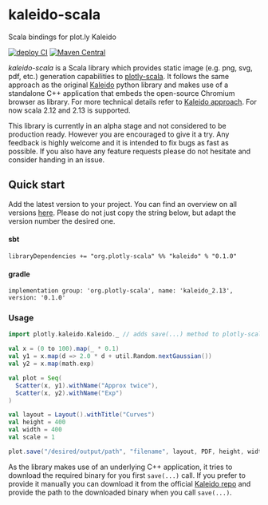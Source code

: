 # kaleido-scala

Scala bindings for plot.ly Kaleido

[![deploy CI](https://github.com/johanneshiry/kaleido-scala/actions/workflows/deploy.yml/badge.svg?branch=main)](https://github.com/johanneshiry/kaleido-scala/actions/workflows/deploy.yml)
[![Maven Central](https://img.shields.io/maven-central/v/org.plotly-scala/kaleido_2.13.svg)](https://maven-badges.herokuapp.com/maven-central/org.plotly-scala/kaleido_2.13)

*kaleido-scala* is a Scala library which provides static image (e.g. png, svg, pdf, etc.) generation capabilities
to [plotly-scala](http://plotly-scala.org/). It follows the same approach as the original
[Kaleido](https://github.com/plotly/Kaleido) python library and makes use of a standalone C++ application that embeds
the open-source Chromium browser as library. For more technical details refer to
[Kaleido approach](https://github.com/plotly/Kaleido#approach). For now scala 2.12 and 2.13 is supported.

This library is currently in an alpha stage and not considered to be production ready. However you are encouraged to
give it a try. Any feedback is highly welcome and it is intended to fix bugs as fast as possible. If you also have any
feature requests please do not hesitate and consider handing in an issue.

## Quick start

Add the latest version to your project. You can find an overview on all versions
[here](https://mvnrepository.com/artifact/org.plotly-scala/kaleido). Please do not just copy the string below, but adapt
the version number the desired one.

#### sbt

`libraryDependencies += "org.plotly-scala" %% "kaleido" % "0.1.0"`

#### gradle

`implementation group: 'org.plotly-scala', name: 'kaleido_2.13', version: '0.1.0'`

### Usage

```scala 
import plotly.kaleido.Kaleido._ // adds save(...) method to plotly-scala

val x = (0 to 100).map(_ * 0.1)
val y1 = x.map(d => 2.0 * d + util.Random.nextGaussian())
val y2 = x.map(math.exp)

val plot = Seq(
  Scatter(x, y1).withName("Approx twice"),
  Scatter(x, y2).withName("Exp")
)

val layout = Layout().withTitle("Curves")
val height = 400
val width = 400 
val scale = 1

plot.save("/desired/output/path", "filename", layout, PDF, height, width, scale)

```

As the library makes use of an underlying C++ application, it tries to download the required binary for you
first `save(...)` call. If you prefer to provide it manually you can download it from the official
[Kaleido repo](https://github.com/plotly/Kaleido/releases)
and provide the path to the downloaded binary when you call `save(...)`.
